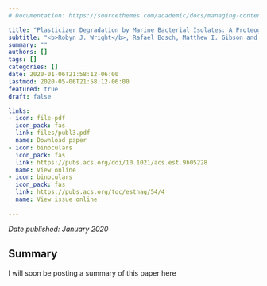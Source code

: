 ```yaml
---
# Documentation: https://sourcethemes.com/academic/docs/managing-content/

title: "Plasticizer Degradation by Marine Bacterial Isolates: A Proteogenomic and Metabolomic Characterization"
subtitle: "<b>Robyn J. Wright</b>, Rafael Bosch, Matthew I. Gibson and Joseph A. Christie-Oleza"
summary: ""
authors: []
tags: []
categories: []
date: 2020-01-06T21:58:12-06:00
lastmod: 2020-05-06T21:58:12-06:00
featured: true
draft: false

links: 
- icon: file-pdf
  icon_pack: fas
  link: files/publ3.pdf
  name: Download paper
- icon: binoculars
  icon_pack: fas
  link: https://pubs.acs.org/doi/10.1021/acs.est.9b05228
  name: View online
- icon: binoculars
  icon_pack: fas
  link: https://pubs.acs.org/toc/esthag/54/4
  name: View issue online

---
```

_Date published: January 2020_

<h2>Summary</h2>
I will soon be posting a summary of this paper here